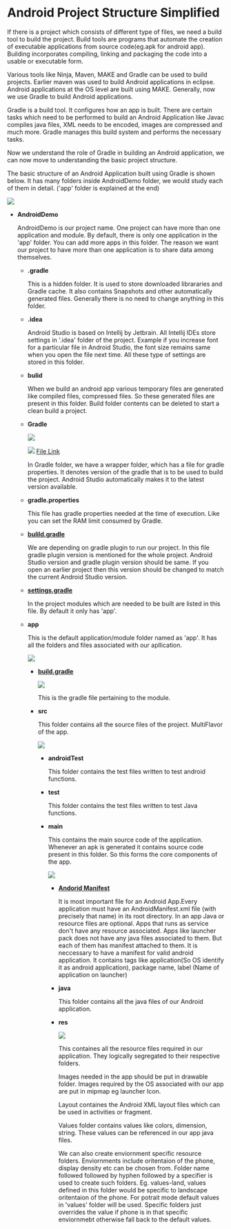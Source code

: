 
# Android Project Structure Simplified

If there is a project which consists of different type of files, we need a build tool to build the project. Build tools are programs that automate the creation of executable applications from source code(eg.apk for android app). Building incorporates compiling, linking and packaging the code into a usable or executable form.

Various tools like Ninja, Maven, MAKE and Gradle can be used to build projects. Earlier maven was used to build Android applications in eclipse. Android applications at the OS level are built using MAKE. Generally, now we use Gradle to build Android applications.

Gradle is a build tool. It configures how an app is built. There are certain tasks which need to be performed to build an Android Application like Javac compiles java files, XML needs to be encoded, images are compressed and much more. Gradle manages this build system and performs the necessary tasks.    

Now we understand the role of Gradle in building an Android application, we can now move to understanding the basic project structure.

The basic structure of an Android Application built using Gradle is shown below. It has many folders inside AndroidDemo folder, we would study each of them in detail. ('app' folder is explained at the end)

![](images/projStructure.png)

* **AndroidDemo**

    AndroidDemo is our project name. One project can have more than one application and module. By default, there is only one application in the 'app' folder. You can add more apps in this folder. The reason we want our project to have more than one application is to share data among themselves.

    * **.gradle**

      This is a hidden folder. It is used to store downloaded librararies and Gradle cache. It also contains Snapshots and other automatically generated files. Generally there is no need to change anything in this folder.

    * **.idea**

      Android Studio is based on Intellij by Jetbrain. All Intellij IDEs store settings in '.idea' folder of the project. Example if you increase font for a particular file in Android Studio, the font size remains same when you open the file next time. All these type of settings are stored in this folder.

    * **bulid**

      When we build an android app various temporary files are generated like compiled files, compressed files. So these generated files are present in this folder. Build folder contents can be deleted to start a clean build a project.

    * **Gradle**

      ![](images/gradle.png)

      ![](images/gradleWrapper.png)
      [File Link](./AndroidDemo/gradle/wrapper/gradle-wrapper.properties)

      In Gradle folder, we have a wrapper folder, which has a file for gradle properties. It denotes version of the gradle that is to be used to build the project. Android Studio automatically makes it to the latest version available.

    * **gradle.properties**

      This file has gradle properties needed at the time of execution. Like you can set the RAM limit consumed by Gradle.

    * **[bulild.gradle](./AndroidDemo/build.gradle)**

        We are depending on gradle plugin to run our project. In this file gradle plugin version is mentioned for the whole project. Android Studio version and gradle plugin version should be same. If you open an earlier project then this version should be changed to match the current Android Studio version.

    * **[settings.gradle](./AndroidDemo/settings.gradle)**

        In the project modules which are needed to be built are listed in this file. By default it only has 'app'.

    * **app**

        This is the default application/module folder named as 'app'. It has all the folders and files associated with our apllication.

        ![](images/app.png)

        * **[build.gradle](./AndroidDemo/app/build.gradle)**

            ![](images/appgradle.png)
            
            This is the gradle file pertaining to the module.

        * **src**

            This folder contains all the source files of the project.  MultiFlavor of the app.

            ![](images/src.png)

            * **androidTest**

                This folder contains the test files written to test android functions.
            * **test**

                This folder contains the test files written to test Java functions.
            * **main**

                This contains the main source code of the application. Whenever an apk is generated it contains source code present in this folder. So this forms the core components of the app.

                ![](images/main.png)

                * **[Andorid Manifest](./AndroidDemo/app/src/main/AndroidManifest.xml)**

                    It is most important file for an Android App.Every application must have an AndroidManifest.xml file (with precisely that name) in its root directory. In an app Java or resource files are optional. Apps that runs as service don't have any resource associated. Apps like launcher pack does not have any java files associated to them. But each of them has manifest attached to them.
                    It is neccessary to have a manifest for valid android application.
                    It contains tags like application(So OS identify it as android application), package name, label (Name of application on launcher)

                * **java**

                    This folder contains all the java files of our Android application.

                * **res**

                    ![](images/res.png)

                    This containes all the resource files required in our application. They logically segregated to their respective folders.

                    Images needed in the app should be put in drawable folder.
                    Images required by the OS associated with our app are put in mipmap eg launcher Icon.

                    Layout containes the Android XML layout files which can be used in activities or fragment.

                    Values folder contains values like colors, dimension, string. These values can be referenced in our app java files.

                    We can also create enviornment specific resource folders. Enviornments include oritentaion of the phone, display density etc can be chosen from.
                    Folder name followed followed by hyphen followed by a specifier is used to create such folders.
                    Eg. values-land, values defined in this folder would be specific to landscape oritentaion of the phone. For potrait mode default values in 'values' folder will be used.
                    Specific folders just overrides the value if phone is in that specific enviornmebt otherwise fall back to the default values.
